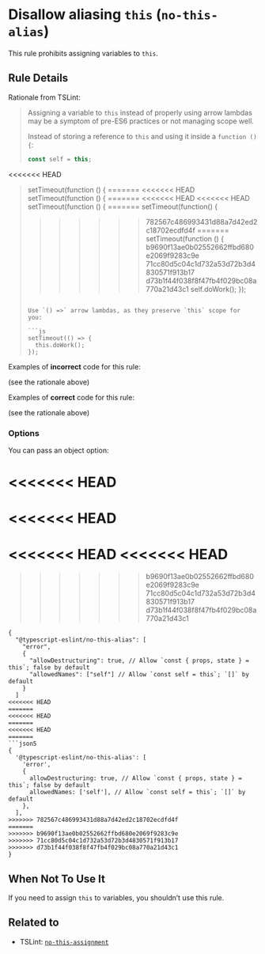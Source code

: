 # Disallow aliasing `this` (`no-this-alias`)

This rule prohibits assigning variables to `this`.

## Rule Details

Rationale from TSLint:

> Assigning a variable to `this` instead of properly using arrow lambdas may be a symptom of pre-ES6 practices
> or not managing scope well.
>
> Instead of storing a reference to `this` and using it inside a `function () {`:
>
> ```js
> const self = this;
>
<<<<<<< HEAD
> setTimeout(function () {
=======
<<<<<<< HEAD
> setTimeout(function () {
=======
<<<<<<< HEAD
<<<<<<< HEAD
> setTimeout(function () {
=======
> setTimeout(function() {
>>>>>>> 782567c486993431d88a7d42ed2c18702ecdfd4f
=======
> setTimeout(function () {
>>>>>>> b9690f13ae0b02552662ffbd680e2069f9283c9e
>>>>>>> 71cc80d5c04c1d732a53d72b3d4830571f913b17
>>>>>>> d73b1f44f038f8f47fb4f029bc08a770a21d43c1
>   self.doWork();
> });
> ```
>
> Use `() =>` arrow lambdas, as they preserve `this` scope for you:
>
> ```js
> setTimeout(() => {
>   this.doWork();
> });
> ```

Examples of **incorrect** code for this rule:

(see the rationale above)

Examples of **correct** code for this rule:

(see the rationale above)

### Options

You can pass an object option:

<<<<<<< HEAD
=======
<<<<<<< HEAD
=======
<<<<<<< HEAD
<<<<<<< HEAD
=======
>>>>>>> b9690f13ae0b02552662ffbd680e2069f9283c9e
>>>>>>> 71cc80d5c04c1d732a53d72b3d4830571f913b17
>>>>>>> d73b1f44f038f8f47fb4f029bc08a770a21d43c1
```jsonc
{
  "@typescript-eslint/no-this-alias": [
    "error",
    {
      "allowDestructuring": true, // Allow `const { props, state } = this`; false by default
      "allowedNames": ["self"] // Allow `const self = this`; `[]` by default
    }
  ]
<<<<<<< HEAD
=======
<<<<<<< HEAD
=======
<<<<<<< HEAD
=======
```json5
{
  '@typescript-eslint/no-this-alias': [
    'error',
    {
      allowDestructuring: true, // Allow `const { props, state } = this`; false by default
      allowedNames: ['self'], // Allow `const self = this`; `[]` by default
    },
  ],
>>>>>>> 782567c486993431d88a7d42ed2c18702ecdfd4f
=======
>>>>>>> b9690f13ae0b02552662ffbd680e2069f9283c9e
>>>>>>> 71cc80d5c04c1d732a53d72b3d4830571f913b17
>>>>>>> d73b1f44f038f8f47fb4f029bc08a770a21d43c1
}
```

## When Not To Use It

If you need to assign `this` to variables, you shouldn’t use this rule.

## Related to

- TSLint: [`no-this-assignment`](https://palantir.github.io/tslint/rules/no-this-assignment/)
